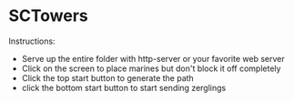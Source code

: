 # SCTowers

Instructions:
* Serve up the entire folder with http-server or your favorite web server
* Click on the screen to place marines but don't block it off completely
* Click the top start button to generate the path
* click the bottom start button to start sending zerglings
